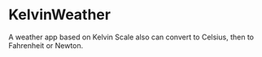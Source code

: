 # KelvinWeather
A weather app based on Kelvin Scale also can convert to Celsius, then to Fahrenheit or Newton.
